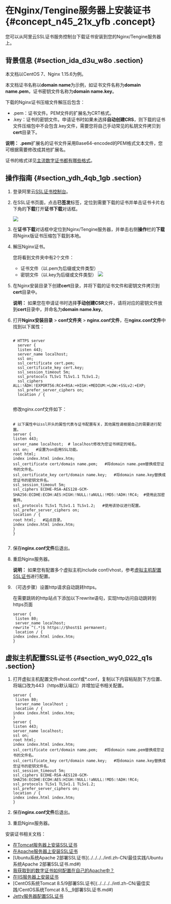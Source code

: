# 在Nginx/Tengine服务器上安装证书 {#concept_n45_21x_yfb .concept}

您可以从阿里云SSL证书服务控制台下载证书安装到您的Nginx/Tengine服务器上。

## 背景信息 {#section_ida_d3u_w8o .section}

本文档以CentOS 7、Nginx 1.15.6为例。

本文档证书名称以**domain name**为示例，如证书文件名称为**domain name.pem**，证书密钥文件名称为**domain name.key**。

下载的Nginx证书压缩文件解压后包含：

-   .pem：证书文件。PEM文件的扩展名为CRT格式。
-   .key：证书的密钥文件。申请证书时如果未选择**自动创建CRS**，则下载的证书文件压缩包中不会包含.key文件，需要您将自己手动常见的私钥文件拷贝到**cert**目录下。

**说明：** **.pem**扩展名的证书文件采用Base64-encoded的PEM格式文本文件，您可根据需要修改成其他扩展名。

证书的格式详见[主流数字证书都有哪些格式](https://www.alibabacloud.com/help/faq-detail/42214.htm)。

## 操作指南 {#section_ydh_4qb_1gb .section}

1.  登录阿里云[SSL证书控制台](https://yundunnext.console.aliyun.com/?spm=5176.2020520001.aliyun_sidebar.108.356a4bd3MLXFkb&p=cas#/overview/cn-hangzhou)。
2.  在SSL证书页面，点击**已签发**标签，定位到需要下载的证书并单击证书卡片右下角的**下载**打开**证书下载**对话框。

    ![](http://static-aliyun-doc.oss-cn-hangzhou.aliyuncs.com/assets/img/66002/156274615139176_zh-CN.jpg)

3.  在**证书下载**对话框中定位到Nginx/Tengine服务器，并单击右侧**操作**栏的**下载**将Nginx版证书压缩包下载到本地。
4.  解压Nginx证书。

    您将看到文件夹中有2个文件：

    -   证书文件（以.pem为后缀或文件类型）
    -   密钥文件（以.key为后缀或文件类型）
    ![](http://static-aliyun-doc.oss-cn-hangzhou.aliyuncs.com/assets/img/66002/156274615133690_zh-CN.png)

5.  在Nginx安装目录下创建**cert**目录，并将下载的证书文件和密钥文件拷贝到**cert**目录中。

    **说明：** 如果您在申请证书时选择**手动创建CSR**文件，请将对应的密钥文件放到**cert**目录中，并命名为**domain name.key**。

6.  打开**Nginx安装目录** \> **conf文件夹** \> **nginx.conf文件**，在**nginx.conf文件**中找到以下属性：

    ``` {#codeblock_c5v_l9b_w7a}
    
    # HTTPS server
      server {
      listen 443;
      server_name localhost;
      ssl on;
      ssl_certificate cert.pem;
      ssl_certificate_key cert.key;
      ssl_session_timeout 5m;
      ssl_protocols TLSv1 TLSv1.1 TLSv1.2;
      ssl_ciphers ALL:!ADH:!EXPORT56:RC4+RSA:+HIGH:+MEDIUM:+LOW:+SSLv2:+EXP;
      ssl_prefer_server_ciphers on;
      location / {
    						
    ```

    修改nginx.conf文件如下：

    ``` {#codeblock_7ms_9a2_enf}
    
    # 以下属性中以ssl开头的属性代表与证书配置有关，其他属性请根据自己的需要进行配置。
    server {
    listen 443;
    server_name localhost;  # localhost修改为您证书绑定的域名。
    ssl on;   #设置为on启用SSL功能。
    root html;
    index index.html index.htm;
    ssl_certificate cert/domain name.pem;   #将domain name.pem替换成您证书的文件名。
    ssl_certificate_key cert/domain name.key;   #将domain name.key替换成您证书的密钥文件名。
    ssl_session_timeout 5m;
    ssl_ciphers ECDHE-RSA-AES128-GCM-SHA256:ECDHE:ECDH:AES:HIGH:!NULL:!aNULL:!MD5:!ADH:!RC4;  #使用此加密套件。
    ssl_protocols TLSv1 TLSv1.1 TLSv1.2;   #使用该协议进行配置。
    ssl_prefer_server_ciphers on;   
    location / {
    root html;   #站点目录。
    index index.html index.htm;   
    }
    }
    							
    ```

7.  保存**nginx.conf文件**后退出。
8.  重启Nginx服务器。

    **说明：** 如果您有配置多个虚拟主机Include conf/vhost，参考[虚拟主机配置SSL证书](#section_wy0_022_q1s)进行配置。

9.  （可选步骤）设置http请求自动跳转https。

    在需要跳转的http站点下添加以下rewrite语句，实现http访问自动跳转到https页面

    ``` {#codeblock_807_sev_ayj}
    server {
     listen 80;
     server_name localhost; 
    rewrite ^(.*)$ https://$host$1 permanent;
     location / {
    index index.html index.htm;
    }
    ```


## 虚拟主机配置SSL证书 {#section_wy0_022_q1s .section}

1.  打开虚拟主机配置文件vhost.conf或\*.conf，复制以下内容粘贴到下方位置、将端口改为443（https默认端口）并增加证书相关配置。

    ``` {#codeblock_2md_65b_n58}
    server {
     listen 80;
     server_name localhost ;
     location / {
    index index.html index.htm;
    }
    server {
    listen 443;
    server_name localhost;
    ssl on;
    root html;
    index index.html index.htm;
    ssl_certificate cert/domain name.pem;   #将domain name.pem替换成您证书的文件名。
    ssl_certificate_key cert/domain name.key;   #将domain name.key替换成您证书的密钥文件名。
    ssl_session_timeout 5m;
    ssl_ciphers ECDHE-RSA-AES128-GCM-SHA256:ECDHE:ECDH:AES:HIGH:!NULL:!aNULL:!MD5:!ADH:!RC4;
    ssl_protocols TLSv1 TLSv1.1 TLSv1.2;
    ssl_prefer_server_ciphers on;
    location / {
    index index.html index.htm;
    }
    ```

2.  保存**nginx.conf文件**后退出。
3.  重启Nginx服务器。

安装证书相关文档：

-   [在Tomcat服务器上安装SSL证书](intl.zh-CN/用户指南/下载证书并安装到其他服务器/Tomcat服务器安装SSL证书/安装PFX格式证书.md#)
-   [在Apache服务器上安装SSL证书](intl.zh-CN/用户指南/下载证书并安装到其他服务器/在Apache服务器上安装SSL证书.md#)
-   [Ubuntu系统Apache 2部署SSL证书](../../../../intl.zh-CN/最佳实践/Ubuntu系统Apache 2部署SSL证书.md#)
-   [我获取到的数字证书如何配置在自己的Apache中？](../../../../intl.zh-CN/常见问题/常见问题/我获取到的数字证书如何配置在自己的Apache中？.md#)
-   [在IIS服务器上安装证书](intl.zh-CN/用户指南/下载证书并安装到其他服务器/在IIS服务器上安装证书.md#)
-   [CentOS系统Tomcat 8.5/9部署SSL证书](../../../../intl.zh-CN/最佳实践/CentOS系统Tomcat 8.5__9部署SSL证书.md#)
-   [Jetty服务器配置SSL证书](../../../../intl.zh-CN/常见问题/常见问题/Jetty服务器配置SSL证书.md#)

